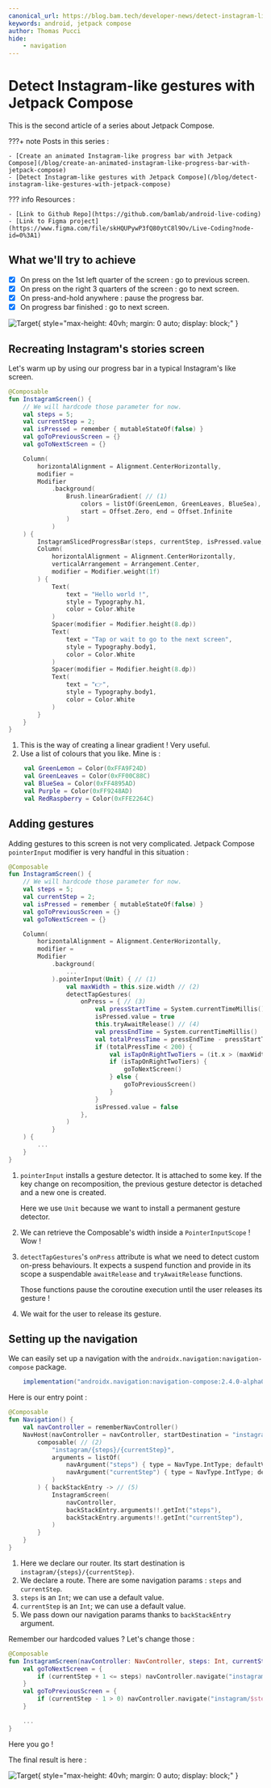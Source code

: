 ```yaml
---
canonical_url: https://blog.bam.tech/developer-news/detect-instagram-like-gestures-with-jetpack-compose
keywords: android, jetpack compose
author: Thomas Pucci
hide:
    - navigation
---
```


# Detect Instagram-like gestures with Jetpack Compose

This is the second article of a series about Jetpack Compose.

???+ note
    Posts in this series :

    - [Create an animated Instagram-like progress bar with Jetpack Compose](/blog/create-an-animated-instagram-like-progress-bar-with-jetpack-compose)
    - [Detect Instagram-like gestures with Jetpack Compose](/blog/detect-instagram-like-gestures-with-jetpack-compose)

??? info
    Resources :

    - [Link to Github Repo](https://github.com/bamlab/android-live-coding)
    - [Link to Figma project](https://www.figma.com/file/skHQUPywP3fQ80ytC8l9Ov/Live-Coding?node-id=0%3A1)

## What we'll try to achieve

- [x] On press on the 1st left quarter of the screen : go to previous screen.
- [x] On press on the right 3 quarters of the screen : go to next screen.
- [x] On press-and-hold anywhere : pause the progress bar.
- [x] On progress bar finished : go to next screen.

![Target](./target.gif){ style="max-height: 40vh; margin: 0 auto; display: block;" }

## Recreating Instagram's stories screen

Let's warm up by using our progress bar in a typical Instagram's like screen.

``` kotlin
@Composable
fun InstagramScreen() {
	// We will hardcode those parameter for now.
	val steps = 5;
	val currentStep = 2;
	val isPressed = remember { mutableStateOf(false) }
	val goToPreviousScreen = {}
	val goToNextScreen = {}

	Column(
        horizontalAlignment = Alignment.CenterHorizontally,
        modifier =
        Modifier
            .background(
                Brush.linearGradient( // (1)
                    colors = listOf(GreenLemon, GreenLeaves, BlueSea), // (2)
                    start = Offset.Zero, end = Offset.Infinite
                )
            )
    ) {
        InstagramSlicedProgressBar(steps, currentStep, isPressed.value, goToNextScreen)
        Column(
            horizontalAlignment = Alignment.CenterHorizontally,
            verticalArrangement = Arrangement.Center,
            modifier = Modifier.weight(1f)
        ) {
            Text(
                text = "Hello world !",
                style = Typography.h1,
                color = Color.White
            )
            Spacer(modifier = Modifier.height(8.dp))
            Text(
                text = "Tap or wait to go to the next screen",
                style = Typography.body1,
                color = Color.White
            )
            Spacer(modifier = Modifier.height(8.dp))
            Text(
                text = "👉",
                style = Typography.body1,
                color = Color.White
            )
        }
    }
}
```

1. This is the way of creating a linear gradient ! Very useful.
2. Use a list of colours that you like.
   Mine is :
   ``` kotlin
   	val GreenLemon = Color(0xFFA9F24D)
	val GreenLeaves = Color(0xFF00C88C)
	val BlueSea = Color(0xFF4895AD)
	val Purple = Color(0xFF9248AD)
	val RedRaspberry = Color(0xFFE2264C)
   ```

## Adding gestures

Adding gestures to this screen is not very complicated. Jetpack Compose `pointerInput` modifier is very handful in this situation :

``` kotlin
@Composable
fun InstagramScreen() {
	// We will hardcode those parameter for now.
	val steps = 5;
	val currentStep = 2;
	val isPressed = remember { mutableStateOf(false) }
	val goToPreviousScreen = {}
	val goToNextScreen = {}

	Column(
        horizontalAlignment = Alignment.CenterHorizontally,
        modifier =
        Modifier
            .background(
                ...
            ).pointerInput(Unit) { // (1)
                val maxWidth = this.size.width // (2)
                detectTapGestures(
                    onPress = { // (3)
                        val pressStartTime = System.currentTimeMillis()
                        isPressed.value = true
                        this.tryAwaitRelease() // (4)
                        val pressEndTime = System.currentTimeMillis()
                        val totalPressTime = pressEndTime - pressStartTime // (5)
                        if (totalPressTime < 200) {
                            val isTapOnRightTwoTiers = (it.x > (maxWidth / 4)) // (6)
                            if (isTapOnRightTwoTiers) {
                                goToNextScreen()
                            } else {
                                goToPreviousScreen()
                            }
                        }
                        isPressed.value = false
                    },
                )
            }
    ) {
		...
	}
}
```

1. `pointerInput` installs a gesture detector. It is attached to some key. If the key change on recomposition, the previous gesture detector is detached and a new one is created.
   
	Here we use `Unit` because we want to install a permanent gesture detector.

2. We can retrieve the Composable's width inside a `PointerInputScope` ! Wow !
   
3. `detectTapGestures`'s `onPress` attribute is what we need to detect custom on-press behaviours. It expects a suspend function and provide in its scope a suspendable `awaitRelease` and `tryAwaitRelease` functions.
    
	Those functions pause the coroutine execution until the user releases its gesture !

4. We wait for the user to release its gesture.
   

## Setting up the navigation

We can easily set up a navigation with the `androidx.navigation:navigation-compose` package.

``` groovy
    implementation("androidx.navigation:navigation-compose:2.4.0-alpha03")
```

Here is our entry point :

``` kotlin
@Composable
fun Navigation() {
    val navController = rememberNavController()
    NavHost(navController = navController, startDestination = "instagram/{steps}/{currentStep}") { // (1)
        composable( // (2)
            "instagram/{steps}/{currentStep}",
            arguments = listOf(
                navArgument("steps") { type = NavType.IntType; defaultValue = 8 }, // (3)
                navArgument("currentStep") { type = NavType.IntType; defaultValue = 1 }, // (4)
            )
        ) { backStackEntry -> // (5)
            InstagramScreen(
                navController,
                backStackEntry.arguments!!.getInt("steps"),
                backStackEntry.arguments!!.getInt("currentStep"),
            )
        }
    }
}
```

1. Here we declare our router. Its start destination is `instagram/{steps}/{currentStep}`.
2. We declare a route. There are some navigation params : `steps` and `currentStep`.
3. `steps` is an `Int`; we can use a default value.
4. `currentStep` is an `Int`; we can use a default value.
5. We pass down our navigation params thanks to `backStackEntry` argument.

Remember our hardcoded values ? Let's change those :

``` kotlin
@Composable
fun InstagramScreen(navController: NavController, steps: Int, currentStep: Int) {
    val goToNextScreen = {
        if (currentStep + 1 <= steps) navController.navigate("instagram/$steps/${currentStep + 1}")
    }
    val goToPreviousScreen = {
        if (currentStep - 1 > 0) navController.navigate("instagram/$steps/${currentStep - 1}")
    }

	...
}
```

Here you go !

The final result is here :

![Target](./target.gif){ style="max-height: 40vh; margin: 0 auto; display: block;" }
